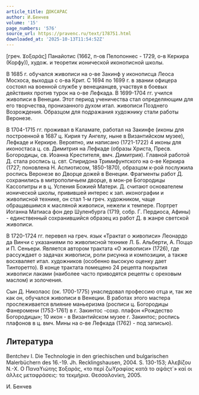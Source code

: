 ```yaml
---
article_title: ДОКСАРАС
author: И.Бенчев
volume: '15'
page_numbers: '576'
source_url: https://pravenc.ru/text/178751.html
downloaded_at: '2025-10-13T11:54:52Z'
---
```


[греч. Ϫοξαράς] Панайотис (1662, п-ов Пелопоннес - 1729, о-в Керкира (Корфу)), худож. и теоретик ионической иконописной школы.

В 1685 г. обучался живописи на о-ве Закинф у иконописца Леоса Мосхоса, выходца с о-ва Крит. С 1694 по 1699 г. в звании офицера состоял на военной службе у венецианцев, участвуя в боевых действиях против турок на о-ве Лефкада. В 1699-1704 гг. учился живописи в Венеции. Этот период ученичества стал определяющим для его творчества, пронизанного духом итал. живописи Позднего Возрождения. Образцом для подражания художнику стали работы Веронезе.

В 1704-1715 гг. проживал в Каламате, работал на Закинфе (иконы для построенной в 1687 ц. Кирия ту Ангелу, ныне в Византийском музее), Лефкаде и Керкире. Вероятно, им написано (1721-1722) 4 иконы для иконостаса ц. св. Димитрия на Лефкаде (образы Христа, Пресв. Богородицы, св. Иоанна Крестителя, вмч. Димитрия). Главной работой Д. стала роспись ц. свт. Спиридона Тримифунтского на о-ве Керкира (1727; поновлена Н. Аспиотисом, 1850-1870), образцом к-рой послужила роспись Веронезе во Дворце дожей в Венеции. Фрагменты работ Д. сохранились в митрополичьем дворце, в мон-ре Богородицы Кассопитры и в ц. Успения Божией Матери. Д. считают основателем ионической школы, привившей интерес к зап. иконографии и живописной технике, он стал 1-м греч. художником, чаще обращавшимся к масляной живописи, нежели к темпере. Портрет Иоганна Матиаса фон дер Шуленбурга (1719, собр. Г. Пердиоса, Афины) - единственный сохранившийся образец из работ Д. в жанре светской живописи.

В 1720-1724 гг. перевел на греч. язык «Трактат о живописи» Леонардо да Винчи с указаниями по живописной технике Л. Б. Альберти, А. Поццо и П. Сеньери. Является автором трактата «О живописи» (1726), где рассуждает о задачах живописи, роли рисунка и композиции, а также восхваляет итал. художников (особенно высокую оценку дает Тинторетто). В конце трактата помещено 24 рецепта покрытия живописи лаками (наиболее часто приводятся рецепты с ореховым маслом) и золочения.

Сын Д. Николаос (ок. 1700-1775) унаследовал профессию отца и, так же как он, обучался живописи в Венеции. В работах этого мастера прослеживается влияние маньеризма (росписи ц. Богородицы Фанеромени (1753-1761) в г. Закинтос -сохр. плафон «Рождество Богородицы»; 10 икон - в Византийском музее г. Закинтос; роспись плафонов в ц. вмч. Мины на о-ве Лефкада (1762) - под записью).

## Литература

Bentchev I. Die Technologie in den griechischen und bulgarischen Malerbüchern des 16.-19. Jh. Recklingshausen, 2004. S. 130-153; Αλεβίζου Ν.-Χ. Ο Παναϒιώτης Ϫοξαράς, «το περί ζωϒραφίας κατά το αψάςτ´» καί οι άλλες μεταφράσεις: τα τεκμήρια. Θεσσαλονίκη, 2005.

И.  Бенчев
